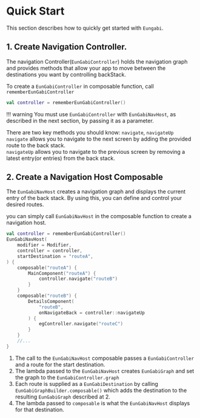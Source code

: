 # Quick Start
This section describes how to quickly get started with `Eungabi`. 

## 1. Create Navigation Controller.
The navigation Controller(`EunGabiController`) holds the navigation graph and provides methods that allow your app to move between the destinations you want by controlling backStack.

To create a `EunGabiController` in composable function, call `rememberEunGabiController`

```kotlin
val controller = rememberEunGabiController()
```

!!! warning
    You must use `EunGabiController` with `EunGabiNavHost`, as described in the next section, by passing it as a parameter.

There are two key methods you should know: `navigate`, `navigateUp`  
`navigate` allows you to navigate to the next screen by adding the provided route to the back stack.  
`navigateUp` allows you to navigate to the previous screen by removing a latest entry(or entries) from the back stack.

## 2. Create a Navigation Host Composable
The `EunGabiNavHost` creates a navigation graph and displays the current entry of the back stack.
By using this, you can define and control your desired routes.

you can simply call `EunGabiNavHost` in the composable function to create a navigation host.
```kotlin
val controller = rememberEunGabiController()
EunGabiNavHost(
	modifier = Modifier,
	controller = controller,
	startDestination = "routeA",
) {
	composable("routeA") {
	    MainComponent("routeA") {
	        controller.navigate("routeB")
	    }
	}
	composable("routeB") {
	    DetailsComponent(
	        "routeB",
	        onNavigateBack = controller::navigateUp
	    ) {
	        egController.navigate("routeC")
	    }
	}
	//...
}

```
1. The call to the `EunGabiNavHost` composable passes a `EunGabiController` and a route for the start destination.  
2. The lambda passed to the `EunGabiNavHost` creates `EunGabiGraph` and set the graph to the `EunGabiController.graph`  
3. Each route is supplied as a `EunGabiDestination` by calling `EunGabiGraphBuilder.composable()` which adds the destination to the resulting `EunGabiGraph` described at 2.  
4. The lambda passed to `composable` is what the `EunGabiNavHost` displays for that destination.  


